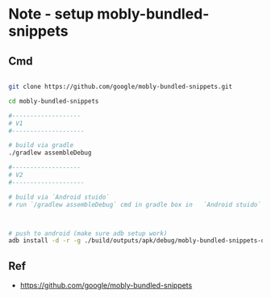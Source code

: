# Note - setup mobly-bundled-snippets


## Cmd

```bash

git clone https://github.com/google/mobly-bundled-snippets.git

cd mobly-bundled-snippets

#-------------------
# V1
#--------------------

# build via gradle
./gradlew assembleDebug

#-------------------
# V2
#--------------------

# build via `Android stuido`
# run `/gradlew assembleDebug` cmd in gradle box in   `Android stuido`



# push to android (make sure adb setup work)
adb install -d -r -g ./build/outputs/apk/debug/mobly-bundled-snippets-debug.apk
```

## Ref
- https://github.com/google/mobly-bundled-snippets